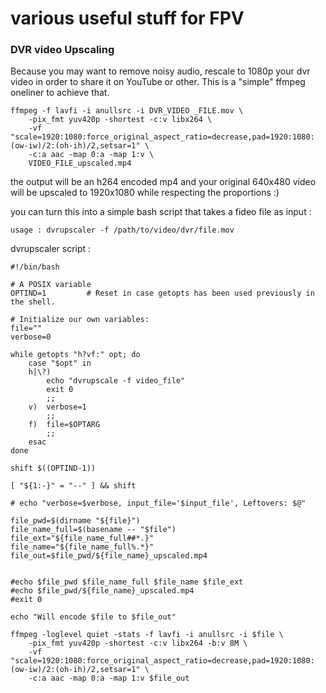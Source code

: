 # various useful stuff for FPV


### DVR video Upscaling

Because you may want to remove noisy audio, rescale to 1080p your dvr video in order to share it on YouTube or other. This is a "simple" ffmpeg oneliner to achieve that.

```
ffmpeg -f lavfi -i anullsrc -i DVR_VIDEO _FILE.mov \
	-pix_fmt yuv420p -shortest -c:v libx264 \
	-vf "scale=1920:1080:force_original_aspect_ratio=decrease,pad=1920:1080:(ow-iw)/2:(oh-ih)/2,setsar=1" \
	-c:a aac -map 0:a -map 1:v \
	VIDEO_FILE_upscaled.mp4
```

the output will be an h264 encoded mp4 and your original 640x480 video will be upscaled to 1920x1080 while respecting the proportions :)


you can turn this into a simple bash script that takes a fideo file as input :

```
usage : dvrupscaler -f /path/to/video/dvr/file.mov
```

dvrupscaler script :

```
#!/bin/bash

# A POSIX variable
OPTIND=1         # Reset in case getopts has been used previously in the shell.

# Initialize our own variables:
file=""
verbose=0

while getopts "h?vf:" opt; do
    case "$opt" in
    h|\?)
        echo "dvrupscale -f video_file"
        exit 0
        ;;
    v)  verbose=1
        ;;
    f)  file=$OPTARG
        ;;
    esac
done

shift $((OPTIND-1))

[ "${1:-}" = "--" ] && shift

# echo "verbose=$verbose, input_file='$input_file', Leftovers: $@"

file_pwd=$(dirname "${file}")
file_name_full=$(basename -- "$file")
file_ext="${file_name_full##*.}"
file_name="${file_name_full%.*}"
file_out=$file_pwd/${file_name}_upscaled.mp4


#echo $file_pwd $file_name_full $file_name $file_ext
#echo $file_pwd/${file_name}_upscaled.mp4
#exit 0

echo "Will encode $file to $file_out"

ffmpeg -loglevel quiet -stats -f lavfi -i anullsrc -i $file \
    -pix_fmt yuv420p -shortest -c:v libx264 -b:v 8M \
    -vf "scale=1920:1080:force_original_aspect_ratio=decrease,pad=1920:1080:(ow-iw)/2:(oh-ih)/2,setsar=1" \
    -c:a aac -map 0:a -map 1:v $file_out
```

